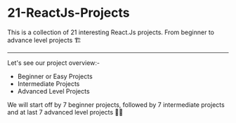 # 21-ReactJs-Projects
This is a collection of 21 interesting React.Js projects. From beginner to advance level projects 🏗️

---
Let's see our project overview:-
- Beginner or Easy Projects
- Intermediate Projects
- Advanced Level Projects

We will start off by 7 beginner projects, followed by 7 intermediate projects and at last 7 advanced level projects 👍🏻
